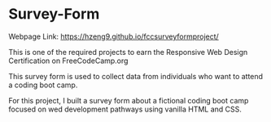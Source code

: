 # Survey-Form

Webpage Link: https://hzeng9.github.io/fccsurveyformproject/

This is one of the required projects to earn the Responsive Web Design Certification on FreeCodeCamp.org

This survey form is used to collect data from individuals who want to attend a coding boot camp.

For this project, I built a survey form about a fictional coding boot camp focused on wed development pathways using vanilla HTML and CSS.
